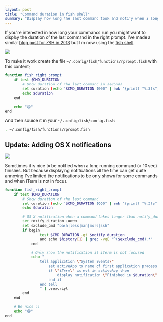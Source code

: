 ```yaml
---
layout: post
title: "Command duration in fish shell"
summary: "Display how long the last command took and notify when a long running command is finished." 
---
```


If you're interested in how long your commands run you might want to display the 
duration of the last command in the right prompt. I've made a similar [blog post for ZSH in 2013](http://adrian-philipp.com/post/shell-show-time-last-command-took/) but I'm now using the [fish shell](http://fishshell.com/).

![](https://dl.dropboxusercontent.com/u/13186339/blog/fish-cmd-duration.png)

To make it work create the file `~/.config/fish/functions/rprompt.fish` with this content;

```bash
function fish_right_prompt
    if test $CMD_DURATION
        # Show duration of the last command in seconds
        set duration (echo "$CMD_DURATION 1000" | awk '{printf "%.3fs", $1 / $2}')
        echo $duration
    end
    
    echo "😄"
end
```

And then source it in your `~/.config/fish/config.fish`:

```bash
. ~/.config/fish/functions/rprompt.fish
```

## Update: Adding OS X notifications

![](https://dl.dropboxusercontent.com/u/13186339/blog/fish-cmd-notification.png)

Sometimes it is nice to be notified when a long running command (> 10 sec) finishes. 
But because displaying notifications all the time can get quite annoying I've limited 
the notifications to be only shown for some commands and when iTerm is not in focus.

```bash
function fish_right_prompt
    if test $CMD_DURATION
        # Show duration of the last command
        set duration (echo "$CMD_DURATION 1000" | awk '{printf "%.3fs", $1 / $2}')
        echo $duration

        # OS X notification when a command takes longer than notify_duration
        set notify_duration 10000
        set exclude_cmd "bash|less|man|more|ssh"
        if begin
                test $CMD_DURATION -gt $notify_duration
                and echo $history[1] | grep -vqE "^($exclude_cmd).*"
            end

            # Only show the notification if iTerm is not focused
            echo "
                tell application \"System Events\"
                    set activeApp to name of first application process whose frontmost is true
                    if \"iTerm\" is not in activeApp then
                        display notification \"Finished in $duration\" with title \"$history[1]\"
                    end if
                end tell
                " | osascript
        end
    end
    
    # Be nice :)
    echo "😄"
end
```

